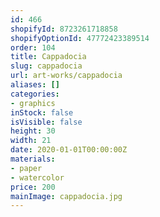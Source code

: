 ```yaml
---
id: 466
shopifyId: 8723261718858
shopifyOptionId: 47772423389514
order: 104
title: Cappadocia
slug: cappadocia
url: art-works/cappadocia
aliases: []
categories:
- graphics
inStock: false
isVisible: false
height: 30
width: 21
date: 2020-01-01T00:00:00Z
materials:
- paper
- watercolor
price: 200
mainImage: cappadocia.jpg
---
```


